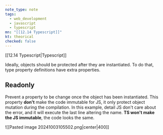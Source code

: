 ```yaml
---
note_type: note
tags:
  - web_development
  - javascript
  - typescript
mn: "[[12.14 Typescript]]"
kt: theorical
checked: false
---
```

[[12.14 Typescript|Typescript]]

Ideally, objects should be protected after they are instantiated. To do that, type property definitions have extra properties. 
## Readonly
Prevent a property to be change once the object has been instantiated. This property **don't** make the code immutable for JS, it only protect object mutation during the compilation. In this example, detail JS don't care about the error, and it will execute the last line altering the name. **TS won't make the JS immutable**, the code looks the same.  

![[Pasted image 20241003105502.png|center|400]]
